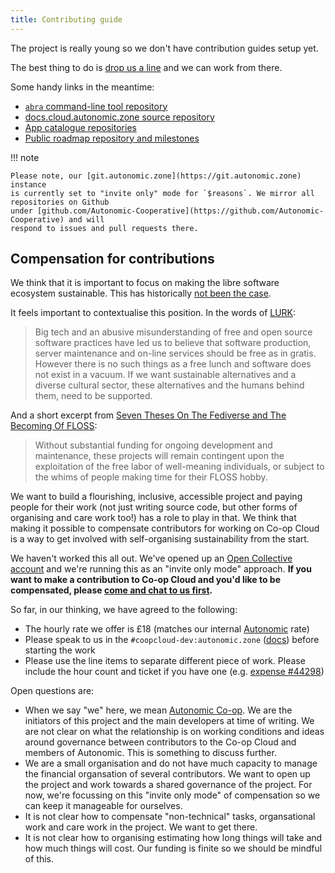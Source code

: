 ```yaml
---
title: Contributing guide
---
```


The project is really young so we don't have contribution guides setup yet.

The best thing to do is [drop us a line](/contact/) and we can work from there.

Some handy links in the meantime:

- [`abra` command-line tool repository](https://git.autonomic.zone/coop-cloud/abra)
- [docs.cloud.autonomic.zone source repository](https://git.autonomic.zone/coop-cloud/docs.cloud.autonomic.zone)
- [App catalogue repositories](https://git.autonomic.zone/coop-cloud)
- [Public roadmap repository and milestones](https://git.autonomic.zone/coop-cloud/organising/issues)

!!! note

    Please note, our [git.autonomic.zone](https://git.autonomic.zone) instance
    is currently set to "invite only" mode for `$reasons`. We mirror all repositories on Github
    under [github.com/Autonomic-Cooperative](https://github.com/Autonomic-Cooperative) and will
    respond to issues and pull requests there.

## Compensation for contributions

We think that it is important to focus on making the libre software ecosystem sustainable. This has historically [not been the case](https://www.fordfoundation.org/media/2976/roads-and-bridges-the-unseen-labor-behind-our-digital-infrastructure.pdf).

It feels important to contextualise this position. In the words of [LURK](https://lurk.org):

> Big tech and an abusive misunderstanding of free and open source software practices have led us to believe that software production, server maintenance and on-line services should be free as in gratis. However there is no such things as a free lunch and software does not exist in a vacuum. If we want sustainable alternatives and a diverse cultural sector, these alternatives and the humans behind them, need to be supported.

And a short excerpt from [Seven Theses On The Fediverse and The Becoming Of FLOSS](https://archive.transmediale.de/content/seven-theses-on-the-fediverse-and-the-becoming-of-floss):

> Without substantial funding for ongoing development and maintenance, these projects will remain contingent upon the exploitation of the free labor of well-meaning individuals, or subject to the whims of people making time for their FLOSS hobby.

We want to build a flourishing, inclusive, accessible project and paying people for their work (not just writing source code, but other forms of organising and care work too!) has a role to play in that. We think that making it possible to compensate contributors for working on Co-op Cloud is a way to get involved with self-organising sustainability from the start.

We haven't worked this all out. We've opened up an [Open Collective account](https://opencollective/coop-cloud) and we're running this as an "invite only mode" approach. **If you want to make a contribution to Co-op Cloud and you'd like to be compensated, please [come and chat to us first](https://docs.coopcloud.tech/contact/).**

So far, in our thinking, we have agreed to the following:

- The hourly rate we offer is £18 (matches our internal [Autonomic](https://autonomic.zone/) rate)
- Please speak to us in the `#coopcloud-dev:autonomic.zone` ([docs](https://docs.coopcloud.tech/contact/)) before starting the work
- Please use the line items to separate different piece of work. Please include the hour count and ticket if you have one (e.g. [expense #44298](https://opencollective.com/coop-cloud/expenses/44298))

Open questions are:

- When we say "we" here, we mean [Autonomic Co-op](https://autonomic.zone/). We are the initiators of this project and the main developers at time of writing. We are not clear on what the relationship is on working conditions and ideas around governance between contributors to the Co-op Cloud and members of Autonomic. This is something to discuss further.
- We are a small organisation and do not have much capacity to manage the financial organsation of several contributors. We want to open up the project and work towards a shared governance of the project. For now, we're focussing on this "invite only mode" of compensation so we can keep it manageable for ourselves.
- It is not clear how to compensate "non-technical" tasks, organsational work and care work in the project. We want to get there.
- It is not clear how to organising estimating how long things will take and how much things will cost. Our funding is finite so we should be mindful of this.
